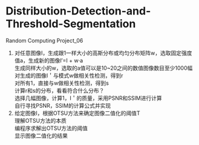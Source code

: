 # Distribution-Detection-and-Threshold-Segmentation
Random Computing Project_06

1. 对任意图像I，生成跟1一样大小的高斯分布或均匀分布矩阵w，选取固定强度值a，生成新的图像I′=I + w·a  
	生成同样大小的w，选取的a值可以是10~20之间的数值图像数目至少1000幅  
	对生成的图像I＇与模式w做相关性检测，得到r  
	对所有1，直接与w做相关性检测，得到s  
	计算r和s的分布，看看符合什么分布？  
	选择几幅图像，计算1，I＇的质量，采用PSNR和SSIM进行计算  
	自行寻找PSNR，SSIM的计算公式并实现  
2. 给定图像I，根据OTSU方法来确定图像二值化的阈值T  
  理解OTSU方法的本质  
  编程序求解出OTSU方法的阈值  
  显示图像二值化的结果  
